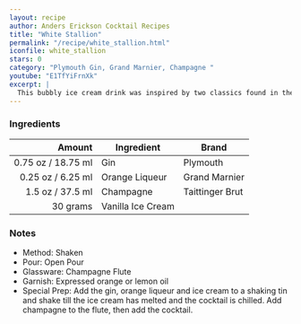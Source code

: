 ```yaml
---
layout: recipe
author: Anders Erickson Cocktail Recipes
title: "White Stallion"
permalink: "/recipe/white_stallion.html"
iconfile: white_stallion
stars: 0
category: "Plymouth Gin, Grand Marnier, Champagne "
youtube: "E1TfYiFrnXk"
excerpt: |
  This bubbly ice cream drink was inspired by two classics found in the Savoy Cocktail Book - the White Cargo and the Silver Stallion.
---
```


### Ingredients

|   Amount | Ingredient        | Brand           |
| -------: | ----------------- | --------------- |
|  0.75 oz / 18.75 ml | Gin               | Plymouth        |
|  0.25 oz / 6.25 ml | Orange Liqueur    | Grand Marnier   |
|   1.5 oz / 37.5 ml | Champagne         | Taittinger Brut |
| 30 grams | Vanilla Ice Cream |

### Notes

- Method: Shaken
- Pour: Open Pour
- Glassware: Champagne Flute
- Garnish: Expressed orange or lemon oil
- Special Prep: Add the gin, orange liqueur and ice cream to a shaking tin and shake till the ice cream has melted and the cocktail is chilled. Add champagne to the flute, then add the cocktail.
